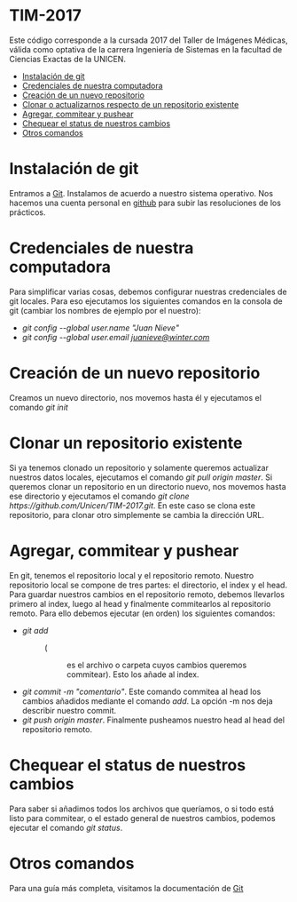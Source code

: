 # TIM-2017
Este código corresponde a la cursada 2017 del Taller de Imágenes Médicas, válida como optativa de la carrera Ingeniería de Sistemas en la facultad de Ciencias Exactas de la UNICEN.

- [Instalación de git](#instalación)
- [Credenciales de nuestra computadora](#credenciales)
- [Creación de un nuevo repositorio](#nuevorepo) 
- [Clonar o actualizarnos respecto de un repositorio existente](#clonarrepo) 
- [Agregar, commitear y pushear](#addcommitpush)
- [Chequear el status de nuestros cambios](#chequearstatus)
- [Otros comandos](#otroscomandos)


# Instalación de git #

Entramos a [Git](https://git-scm.com/). Instalamos de acuerdo a nuestro sistema operativo. Nos hacemos una cuenta personal en [github](https://github.com) para subir las resoluciones de los prácticos.

# Credenciales de nuestra computadora #
Para simplificar varias cosas, debemos configurar nuestras credenciales de git locales. Para eso ejecutamos los siguientes comandos en la consola de git (cambiar los nombres de ejemplo por el nuestro):
- *git config --global user.name "Juan Nieve"*
- *git config --global user.email juanieve@winter.com*

# Creación de un nuevo repositorio #
Creamos un nuevo directorio, nos movemos hasta él y ejecutamos el comando *git init*

# Clonar un repositorio existente #
Si ya tenemos clonado un repositorio y solamente queremos actualizar nuestros datos locales, ejecutamos el comando *git pull origin master*.
Si queremos clonar un repositorio en un directorio nuevo, nos movemos hasta ese directorio y ejecutamos el comando *git clone https://<span></span>github.com/<span></span>Unicen/TIM-2017.git*.
En este caso se clona este repositorio, para clonar otro simplemente se cambia la dirección URL.

# Agregar, commitear y pushear #
En git, tenemos el repositorio local y el repositorio remoto. Nuestro repositorio local se compone de tres partes: el directorio, el index y el head. Para guardar nuestros cambios en el repositorio remoto, debemos llevarlos primero al index, luego al head y finalmente commitearlos al repositorio remoto. Para ello debemos ejecutar (en orden) los siguientes comandos:

- *git add <dir>* (<dir> es el archivo o carpeta cuyos cambios queremos commitear). Esto los añade al index. 
- *git commit -m "comentario"*. Este comando commitea al head los cambios añadidos mediante el comando *add*. La opción -m nos deja describir nuestro commit.
- *git push origin master*. Finalmente pusheamos nuestro head al head del repositorio remoto.

# Chequear el status de nuestros cambios #
Para saber si añadimos todos los archivos que queríamos, o si todo está listo para commitear, o el estado general de nuestros cambios, podemos ejecutar el comando *git status*.

# Otros comandos #
Para una guía más completa, visitamos la documentación de [Git](https://git-scm.com/)
